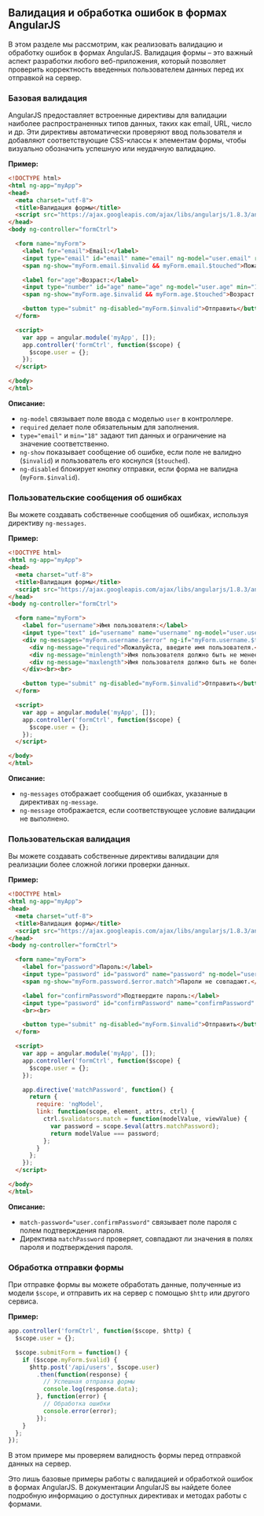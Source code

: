 ## Валидация и обработка ошибок в формах AngularJS

В этом разделе мы рассмотрим, как реализовать валидацию и обработку ошибок в формах AngularJS. Валидация формы – это важный аспект разработки любого веб-приложения, который позволяет проверить корректность введенных пользователем данных перед их отправкой на сервер.

### Базовая валидация

AngularJS предоставляет встроенные директивы для валидации наиболее распространенных типов данных, таких как email, URL, число и др. Эти директивы автоматически проверяют ввод пользователя и добавляют соответствующие CSS-классы к элементам формы, чтобы визуально обозначить успешную или неудачную валидацию.

**Пример:**

```html
<!DOCTYPE html>
<html ng-app="myApp">
<head>
  <meta charset="utf-8">
  <title>Валидация формы</title>
  <script src="https://ajax.googleapis.com/ajax/libs/angularjs/1.8.3/angular.min.js"></script>
</head>
<body ng-controller="formCtrl">

  <form name="myForm">
    <label for="email">Email:</label>
    <input type="email" id="email" name="email" ng-model="user.email" required>
    <span ng-show="myForm.email.$invalid && myForm.email.$touched">Пожалуйста, введите корректный email.</span><br><br>

    <label for="age">Возраст:</label>
    <input type="number" id="age" name="age" ng-model="user.age" min="18" required>
    <span ng-show="myForm.age.$invalid && myForm.age.$touched">Возраст должен быть не менее 18 лет.</span><br><br>

    <button type="submit" ng-disabled="myForm.$invalid">Отправить</button>
  </form>

  <script>
    var app = angular.module('myApp', []);
    app.controller('formCtrl', function($scope) {
      $scope.user = {};
    });
  </script>

</body>
</html>
```

**Описание:**

* `ng-model` связывает поле ввода с моделью `user` в контроллере.
* `required` делает поле обязательным для заполнения.
* `type="email"` и `min="18"` задают тип данных и ограничение на значение соответственно.
* `ng-show` показывает сообщение об ошибке, если поле не валидно (`$invalid`) и пользователь его коснулся (`$touched`).
* `ng-disabled` блокирует кнопку отправки, если форма не валидна (`myForm.$invalid`).

### Пользовательские сообщения об ошибках

Вы можете создавать собственные сообщения об ошибках, используя директиву `ng-messages`. 

**Пример:**

```html
<!DOCTYPE html>
<html ng-app="myApp">
<head>
  <meta charset="utf-8">
  <title>Валидация формы</title>
  <script src="https://ajax.googleapis.com/ajax/libs/angularjs/1.8.3/angular.min.js"></script>
</head>
<body ng-controller="formCtrl">

  <form name="myForm">
    <label for="username">Имя пользователя:</label>
    <input type="text" id="username" name="username" ng-model="user.username" required ng-minlength="5" ng-maxlength="15">
    <div ng-messages="myForm.username.$error" ng-if="myForm.username.$touched">
      <div ng-message="required">Пожалуйста, введите имя пользователя.</div>
      <div ng-message="minlength">Имя пользователя должно быть не менее 5 символов.</div>
      <div ng-message="maxlength">Имя пользователя должно быть не более 15 символов.</div>
    </div><br><br>

    <button type="submit" ng-disabled="myForm.$invalid">Отправить</button>
  </form>

  <script>
    var app = angular.module('myApp', []);
    app.controller('formCtrl', function($scope) {
      $scope.user = {};
    });
  </script>

</body>
</html>
```

**Описание:**

* `ng-messages` отображает сообщения об ошибках, указанные в директивах `ng-message`.
* `ng-message` отображается, если соответствующее условие валидации не выполнено.

### Пользовательская валидация

Вы можете создавать собственные директивы валидации для реализации более сложной логики проверки данных.

**Пример:**

```html
<!DOCTYPE html>
<html ng-app="myApp">
<head>
  <meta charset="utf-8">
  <title>Валидация формы</title>
  <script src="https://ajax.googleapis.com/ajax/libs/angularjs/1.8.3/angular.min.js"></script>
</head>
<body ng-controller="formCtrl">

  <form name="myForm">
    <label for="password">Пароль:</label>
    <input type="password" id="password" name="password" ng-model="user.password" required match-password="user.confirmPassword">
    <span ng-show="myForm.password.$error.match">Пароли не совпадают.</span><br><br>

    <label for="confirmPassword">Подтвердите пароль:</label>
    <input type="password" id="confirmPassword" name="confirmPassword" ng-model="user.confirmPassword" required>
    <br><br>

    <button type="submit" ng-disabled="myForm.$invalid">Отправить</button>
  </form>

  <script>
    var app = angular.module('myApp', []);
    app.controller('formCtrl', function($scope) {
      $scope.user = {};
    });

    app.directive('matchPassword', function() {
      return {
        require: 'ngModel',
        link: function(scope, element, attrs, ctrl) {
          ctrl.$validators.match = function(modelValue, viewValue) {
            var password = scope.$eval(attrs.matchPassword);
            return modelValue === password;
          };
        }
      };
    });
  </script>

</body>
</html>
```

**Описание:**

* `match-password="user.confirmPassword"` связывает поле пароля с полем подтверждения пароля.
* Директива `matchPassword` проверяет, совпадают ли значения в полях пароля и подтверждения пароля.

### Обработка отправки формы

При отправке формы вы можете обработать данные, полученные из модели `$scope`, и отправить их на сервер с помощью `$http` или другого сервиса.

**Пример:**

```javascript
app.controller('formCtrl', function($scope, $http) {
  $scope.user = {};

  $scope.submitForm = function() {
    if ($scope.myForm.$valid) {
      $http.post('/api/users', $scope.user)
        .then(function(response) {
          // Успешная отправка формы
          console.log(response.data);
        }, function(error) {
          // Обработка ошибки
          console.error(error);
        });
    }
  };
});
```

В этом примере мы проверяем валидность формы перед отправкой данных на сервер.  

Это лишь базовые примеры работы с валидацией и обработкой ошибок в формах AngularJS. В документации AngularJS вы найдете более подробную информацию о доступных директивах и методах работы с формами.

